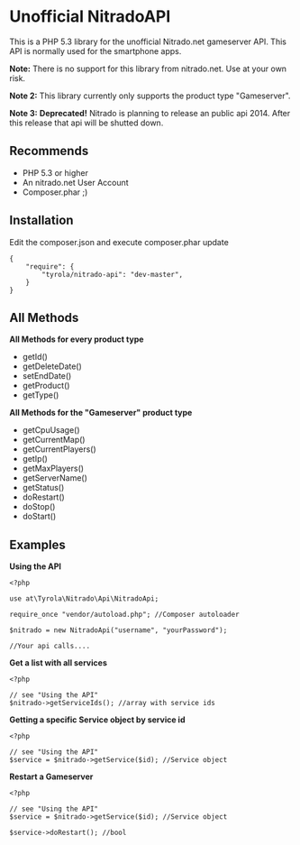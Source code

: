 Unofficial NitradoAPI
=====================

This is a PHP 5.3 library for the unofficial Nitrado.net gameserver API. This API is normally used for the smartphone apps.

**Note:** There is no support for this library from nitrado.net. Use at your own risk.

**Note 2:** This library currently only supports the product type "Gameserver".

**Note 3:** **Deprecated!** Nitrado is planning to release an public api 2014. After this release that api will be shutted down.

Recommends
---------

* PHP 5.3 or higher
* An nitrado.net User Account
* Composer.phar ;)

Installation
------------

Edit the composer.json and execute composer.phar update
```
{
    "require": {
        "tyrola/nitrado-api": "dev-master",
    }
}
```

All Methods
-----------

**All Methods for every product type**

* getId()
* getDeleteDate()
* setEndDate()
* getProduct()
* getType()

**All Methods for the "Gameserver" product type**

* getCpuUsage()
* getCurrentMap()
* getCurrentPlayers()
* getIp()
* getMaxPlayers()
* getServerName()
* getStatus()
* doRestart()
* doStop()
* doStart()


Examples
--------

**Using the API**
```
<?php

use at\Tyrola\Nitrado\Api\NitradoApi;

require_once "vendor/autoload.php"; //Composer autoloader

$nitrado = new NitradoApi("username", "yourPassword");

//Your api calls....

```

**Get a list with all services**
```
<?php

// see "Using the API"
$nitrado->getServiceIds(); //array with service ids

```

**Getting a specific Service object by service id**
```
<?php

// see "Using the API"
$service = $nitrado->getService($id); //Service object

```

**Restart a Gameserver**
```
<?php

// see "Using the API"
$service = $nitrado->getService($id); //Service object

$service->doRestart(); //bool

```
